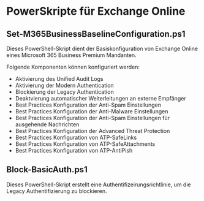# PowerSkripte für Exchange Online

## Set-M365BusinessBaselineConfiguration.ps1

Dieses PowerShell-Skript dient der Basiskonfiguration von Exchange Online eines Microsoft 365 Business Premium Mandanten. 

Folgende Komponenten können konfiguriert werden:

- Aktivierung des Unified Audit Logs
- Aktivierung der Modern Authentication
- Blockierung der Legacy Authentication
- Deaktvierung automatischer Weiterleitungen an externe Empfänger
- Best Practices Konfiguration der Anti-Spam Einstellungen
- Best Practices Konfiguration der Anti-Malware Einstellungen
- Best Practices Konfiguration der Anti-Spam Einstellungen für ausgehende Nachrichten
- Best Practices Konfiguration der Advanced Threat Protection
- Best Practices Konfiguration von ATP-SafeLinks
- Best Practices Konfiguration von ATP-SafeAttachments
- Best Practices Konfiguration von ATP-AntiPish

## Block-BasicAuth.ps1

Dieses PowerShell-Skript erstellt eine Authentifizeirungsrichtlinie, um die Legacy Authentifizierung zu blockieren.
